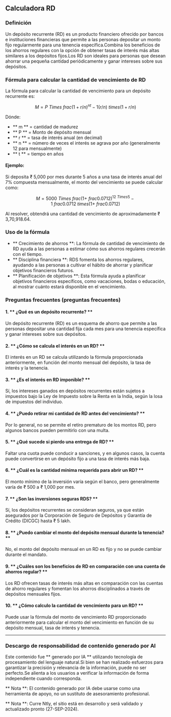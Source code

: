 ## Calculadora RD

### Definición
Un depósito recurrente (RD) es un producto financiero ofrecido por bancos e instituciones financieras que permite a las personas depositar un monto fijo regularmente para una tenencia específica.Combina los beneficios de los ahorros regulares con la opción de obtener tasas de interés más altas similares a los depósitos fijos.Los RD son ideales para personas que desean ahorrar una pequeña cantidad periódicamente y ganar intereses sobre sus depósitos.

### Fórmula para calcular la cantidad de vencimiento de RD

La fórmula para calcular la cantidad de vencimiento para un depósito recurrente es:

$$
M = P \ Times \ frac {(1 + r/n)^{nt} - 1} {(r/n)} \ times (1 + r/n)
$$

Dónde:
- ** m ** = cantidad de madurez
- ** P ** = Monto de depósito mensual
- ** r ** = tasa de interés anual (en decimal)
- ** n ** = número de veces el interés se agrava por año (generalmente 12 para mensualmente)
- ** t ** = tiempo en años

#### Ejemplo:

Si deposita ₹ 5,000 por mes durante 5 años a una tasa de interés anual del 7% compuesta mensualmente, el monto del vencimiento se puede calcular como:

$$
M = 5000 \ Times \ frac {(1 + \ frac {0.07} {12})^{12 \ Times 5} - 1} {\ frac {0.07} {12}} \ times (1 + \ frac {0.07}{12})
$$

Al resolver, obtendrá una cantidad de vencimiento de aproximadamente ₹ 3,70,918.64.

### Uso de la fórmula

- ** Crecimiento de ahorros **: La fórmula de cantidad de vencimiento de RD ayuda a las personas a estimar cómo sus ahorros regulares crecerán con el tiempo.
- ** Disciplina financiera **: RDS fomenta los ahorros regulares, ayudando a las personas a cultivar el hábito de ahorrar y planificar objetivos financieros futuros.
- ** Planificación de objetivos **: Esta fórmula ayuda a planificar objetivos financieros específicos, como vacaciones, bodas o educación, al mostrar cuánto estará disponible en el vencimiento.

### Preguntas frecuentes (preguntas frecuentes)

#### 1. ** ¿Qué es un depósito recurrente? **
Un depósito recurrente (RD) es un esquema de ahorro que permite a las personas depositar una cantidad fija cada mes para una tenencia específica y ganar intereses sobre sus depósitos.

#### 2. ** ¿Cómo se calcula el interés en un RD? **
El interés en un RD se calcula utilizando la fórmula proporcionada anteriormente, en función del monto mensual del depósito, la tasa de interés y la tenencia.

#### 3. ** ¿Es el interés en RD imponible? **
Sí, los intereses ganados en depósitos recurrentes están sujetos a impuestos bajo la Ley de Impuesto sobre la Renta en la India, según la losa de impuestos del individuo.

#### 4. ** ¿Puedo retirar mi cantidad de RD antes del vencimiento? **
Por lo general, no se permite el retiro prematuro de los montos RD, pero algunos bancos pueden permitirlo con una multa.

#### 5. ** ¿Qué sucede si pierdo una entrega de RD? **
Faltar una cuota puede conducir a sanciones, y en algunos casos, la cuenta puede convertirse en un depósito fijo a una tasa de interés más baja.

#### 6. ** ¿Cuál es la cantidad mínima requerida para abrir un RD? **
El monto mínimo de la inversión varía según el banco, pero generalmente varía de ₹ 500 a ₹ 1,000 por mes.

#### 7. ** ¿Son las inversiones seguras RDS? **
Sí, los depósitos recurrentes se consideran seguros, ya que están asegurados por la Corporación de Seguro de Depósitos y Garantía de Crédito (DICGC) hasta ₹ 5 lakh.

#### 8. ** ¿Puedo cambiar el monto del depósito mensual durante la tenencia? **
No, el monto del depósito mensual en un RD es fijo y no se puede cambiar durante el mandato.

#### 9. ** ¿Cuáles son los beneficios de RD en comparación con una cuenta de ahorros regular? **
Los RD ofrecen tasas de interés más altas en comparación con las cuentas de ahorro regulares y fomentan los ahorros disciplinados a través de depósitos mensuales fijos.

#### 10. ** ¿Cómo calculo la cantidad de vencimiento para un RD? **
Puede usar la fórmula del monto de vencimiento RD proporcionado anteriormente para calcular el monto del vencimiento en función de su depósito mensual, tasa de interés y tenencia.

---
### Descargo de responsabilidad de contenido generado por AI

Este contenido fue ** generado por IA ** utilizando tecnología de procesamiento del lenguaje natural.Si bien se han realizado esfuerzos para garantizar la precisión y relevancia de la información, puede no ser perfecto.Se alienta a los usuarios a verificar la información de forma independiente cuando corresponda.

** Nota **: El contenido generado por IA debe usarse como una herramienta de apoyo, no un sustituto de asesoramiento profesional.

** Nota **: Curre Ntly, el sitio está en desarrollo y será validado y actualizado pronto (27-SEP-2024).